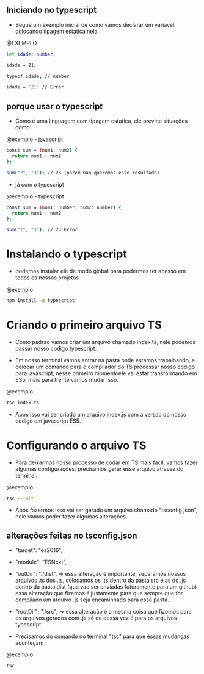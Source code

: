 ## Iniciando no typescript ##

* Segue um exemplo inicial de como vamos declarar um variavel colocando tipagem estatica nela.

@EXEMPLO
```bash
let idade: number;

idade = 21;

typeof idade; // number

idade = '21' // Error
```

## porque usar o typescript ##

* Como é uma linguagem com tipagem estatica, ele previne situações como:

@exemplo - javascript
```bash
const sum = (num1, num2) {
  return num1 + num2
};

sum("2", "3"); // 23 (porem nao queremos esse resultado)
```
* já com o typescript

@exemplo - typescript
```bash
const sum = (num1: number, num2: number) {
  return num1 + num2
};

sum("2", "3"); // 23 Error 
```

# Instalando o typescript #

* podemos instalar ele de modo global para podermos ter acesso em todos os nossos projetos

@exemplo
```bash
npm install -g typescript
```

# Criando o primeiro arquivo TS #

* Como padrao vamos criar um arquivo chamado index.ts, nele podemos passar nosso codigo typescript.

* Em nosso terminal vamos entrar na pasta onde estamos trabalhando, e colocar um comando para o compilador do TS processar nosso codigo para javascript, nesse primeiro momentoele vai estar transformando em ES5, mais para frente vamos mudar isso.

@exemplo
```bash
tsc index.ts
```
* Apos isso vai ser criado um arquivo index.js com a versao do nosso codigo em javascript ES5.

# Configurando o arquivo TS #

* Para deixarmos nosso processo de codar em TS mais facil, vamos fazer algumas configurações, precisamos gerar esse arquivo atravez do terminal.

@exemplo
```bash
tsc --init
```
* Após fazermos isso vai ser gerado um arquivo chamado "tsconfig.json", nele vamos poder fazer algumas alterações.

## alterações feitas no tsconfig.json ##

* "target": "es2016",
* "module": "ESNext",

* "outDir": "./dist", 
=> essa alteração é importante, separamos nossos arquivos .ts dos .js, colocamos os .ts dentro da pasta src e as do .js dentro da pasta dist (que vao ser enviadas futuramente para um github) essa alteração que fizemos é justamente para que sempre que for compilado um arquivo .js seja encaminhado para essa pasta.

* "rootDir": "./src", => essa alteração é a mesma coisa que fizemos para os arquivos gerados com .js só de dessa vez é para os arquivos typescript.

* Precisamos do comando no terminal "tsc" para que essas mudanças aconteçam

@exemplo
```bash
tsc
```